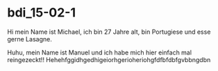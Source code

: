 # bdi_15-02-1
Hi mein Name ist Michael, ich bin 27 Jahre alt, bin Portugiese und esse gerne Lasagne.

Huhu, mein Name ist Manuel und ich habe mich hier einfach mal reingezeckt!! Hehehfggidhgedhigeiorhgerioheriohgfdfbfdbfgvbbngdbn